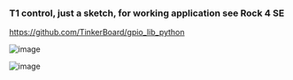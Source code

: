 ### T1 control, just a sketch, for working application see Rock 4 SE

https://github.com/TinkerBoard/gpio_lib_python


![image](https://github.com/user-attachments/assets/a041515b-25d0-4534-acc0-058819e19faf)

![image](https://github.com/user-attachments/assets/b851562d-a14b-4580-9a7b-c534a903360e)

